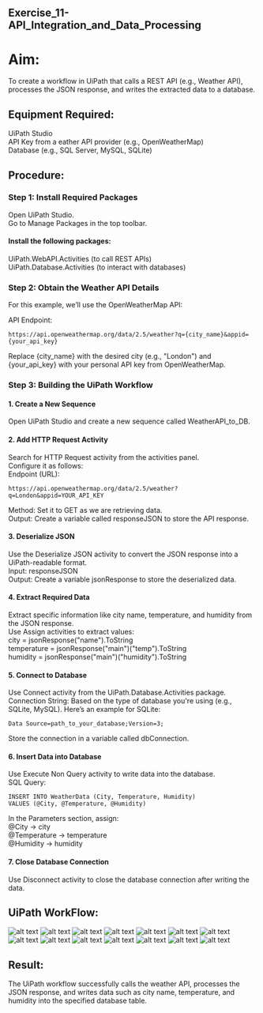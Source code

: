 ## Exercise_11-API_Integration_and_Data_Processing
# Aim:
To create a workflow in UiPath that calls a REST API (e.g., Weather API), processes the JSON response, and writes the extracted data to a database.

## Equipment Required:
UiPath Studio<br>
API Key from a eather API provider (e.g., OpenWeatherMap)<br>
Database (e.g., SQL Server, MySQL, SQLite)<br>
## Procedure:
### Step 1: Install Required Packages
Open UiPath Studio.<br>
Go to Manage Packages in the top toolbar.<br>
#### Install the following packages:<br>
UiPath.WebAPI.Activities (to call REST APIs)<br>
UiPath.Database.Activities (to interact with databases)<br>
### Step 2: Obtain the Weather API Details
For this example, we’ll use the OpenWeatherMap API:<br>

API Endpoint:<br>
```
https://api.openweathermap.org/data/2.5/weather?q={city_name}&appid={your_api_key}
```
Replace {city_name} with the desired city (e.g., "London") and {your_api_key} with your personal API key from OpenWeatherMap.

### Step 3: Building the UiPath Workflow
#### 1. Create a New Sequence
Open UiPath Studio and create a new sequence called WeatherAPI_to_DB.
#### 2. Add HTTP Request Activity
Search for HTTP Request activity from the activities panel.<br>
Configure it as follows:<br>
Endpoint (URL):<br>
```
https://api.openweathermap.org/data/2.5/weather?q=London&appid=YOUR_API_KEY
```
Method: Set it to GET as we are retrieving data.<br>
Output: Create a variable called responseJSON to store the API response.
#### 3. Deserialize JSON
Use the Deserialize JSON activity to convert the JSON response into a UiPath-readable format.<br>
Input: responseJSON<br>
Output: Create a variable jsonResponse to store the deserialized data.
#### 4. Extract Required Data
Extract specific information like city name, temperature, and humidity from the JSON response.<br>
Use Assign activities to extract values:<br>
city = jsonResponse("name").ToString<br>
temperature = jsonResponse("main")("temp").ToString<br>
humidity = jsonResponse("main")("humidity").ToString<br>
#### 5. Connect to Database
Use Connect activity from the UiPath.Database.Activities package.<br>
Connection String: Based on the type of database you're using (e.g., SQLite, MySQL). Here’s an example for SQLite:<br>
```
Data Source=path_to_your_database;Version=3;
```
Store the connection in a variable called dbConnection.
#### 6. Insert Data into Database
Use Execute Non Query activity to write data into the database.<br>
SQL Query:<br>
```
INSERT INTO WeatherData (City, Temperature, Humidity)
VALUES (@City, @Temperature, @Humidity)
```
In the Parameters section, assign:<br>
@City -> city<br>
@Temperature -> temperature<br>
@Humidity -> humidity
#### 7. Close Database Connection
Use Disconnect activity to close the database connection after writing the data.
## UiPath WorkFlow:
![alt text](<img/Screenshot 2024-10-12 112403.png>)
![alt text](<img/Screenshot 2024-10-12 112445.png>)
![alt text](<img/Screenshot 2024-10-12 112514.png>)
![alt text](<img/Screenshot 2024-10-12 112619.png>)
![alt text](<img/Screenshot 2024-10-12 112713.png>)
![alt text](<img/Screenshot 2024-10-12 112745.png>)
![alt text](<img/Screenshot 2024-10-12 112813.png>)
![alt text](<img/Screenshot 2024-10-12 113157.png>)
![alt text](<img/Screenshot 2024-10-12 113241.png>)
![alt text](<img/Screenshot 2024-10-12 113334.png>)
![alt text](<img/Screenshot 2024-10-12 182140.png>)
![alt text](<img/Screenshot 2024-10-12 182320.png>)
![alt text](<img/Screenshot 2024-10-12 182418.png>)
![alt text](<img/Screenshot 2024-10-12 182502.png>)
## Result:
The UiPath workflow successfully calls the weather API, processes the JSON response, and writes data such as city name, temperature, and humidity into the specified database table.
